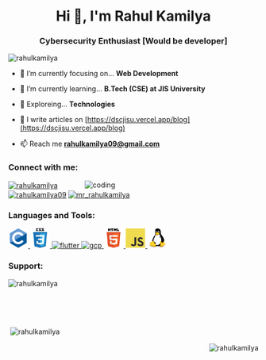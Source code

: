 <h1 align="center">Hi 👋, I'm Rahul Kamilya</h1>
<h3 align="center">Cybersecurity Enthusiast [Would be developer]</h3>

<p align="left"> <img src="https://komarev.com/ghpvc/?username=rahulkamilya&label=Profile%20views&color=0e75b6&style=flat" alt="rahulkamilya" /> </p>

- 🔭 I’m currently focusing on... **Web Development**

- 🌱 I’m currently learning... **B.Tech (CSE) at JIS University**

- 🧭 Exploreing... **Technologies**

- 📝 I write articles on [https://dscjisu.vercel.app/blog](https://dscjisu.vercel.app/blog)

- 📫 Reach me **rahulkamilya09@gmail.com**

<h3 align="left">Connect with me:</h3>
<img align="right" alt="coding" width="350" src="https://miro.medium.com/max/1360/1*IRGHmiGsa16stedQvIaZfw.gif">
<p align="left">
<a href="https://linkedin.com/in/rahulkamilya" target="blank"><img align="center" src="https://raw.githubusercontent.com/rahuldkjain/github-profile-readme-generator/master/src/images/icons/Social/linked-in-alt.svg" alt="rahulkamilya" height="30" width="40" /></a>
<a href="https://fb.com/rahulkamilya09" target="blank"><img align="center" src="https://raw.githubusercontent.com/rahuldkjain/github-profile-readme-generator/master/src/images/icons/Social/facebook.svg" alt="rahulkamilya09" height="30" width="40" /></a>
<a href="https://instagram.com/mr_rahulkamilya" target="blank"><img align="center" src="https://raw.githubusercontent.com/rahuldkjain/github-profile-readme-generator/master/src/images/icons/Social/instagram.svg" alt="mr_rahulkamilya" height="30" width="40" /></a>
</p>

<h3 align="left">Languages and Tools:</h3>
<p align="left"> <a href="https://www.cprogramming.com/" target="_blank" rel="noreferrer"> <img src="https://raw.githubusercontent.com/devicons/devicon/master/icons/c/c-original.svg" alt="c" width="40" height="40"/> </a> <a href="https://www.w3schools.com/css/" target="_blank" rel="noreferrer"> <img src="https://raw.githubusercontent.com/devicons/devicon/master/icons/css3/css3-original-wordmark.svg" alt="css3" width="40" height="40"/> </a> <a href="https://flutter.dev" target="_blank" rel="noreferrer"> <img src="https://www.vectorlogo.zone/logos/flutterio/flutterio-icon.svg" alt="flutter" width="40" height="40"/> </a> <a href="https://cloud.google.com" target="_blank" rel="noreferrer"> <img src="https://www.vectorlogo.zone/logos/google_cloud/google_cloud-icon.svg" alt="gcp" width="40" height="40"/> </a> <a href="https://www.w3.org/html/" target="_blank" rel="noreferrer"> <img src="https://raw.githubusercontent.com/devicons/devicon/master/icons/html5/html5-original-wordmark.svg" alt="html5" width="40" height="40"/> </a> <a href="https://developer.mozilla.org/en-US/docs/Web/JavaScript" target="_blank" rel="noreferrer"> <img src="https://raw.githubusercontent.com/devicons/devicon/master/icons/javascript/javascript-original.svg" alt="javascript" width="40" height="40"/> </a> <a href="https://www.linux.org/" target="_blank" rel="noreferrer"> <img src="https://raw.githubusercontent.com/devicons/devicon/master/icons/linux/linux-original.svg" alt="linux" width="40" height="40"/> </a> </p>

<h3 align="left">Support:</h3>
<p><a href="https://www.buymeacoffee.com/rahulkamilya"> <img align="left" src="https://cdn.buymeacoffee.com/buttons/v2/default-yellow.png" height="50" width="210" alt="rahulkamilya" /></a></p><br><br>

<br><br>

<p align="bottom">&nbsp;<img align="center" src="https://github-readme-stats.vercel.app/api?username=rahulkamilya&show_icons=true&locale=en" alt="rahulkamilya" /></p>
<p align="right"><img align="center" src="https://github-readme-streak-stats.herokuapp.com/?user=rahulkamilya&" alt="rahulkamilya" /></p>


